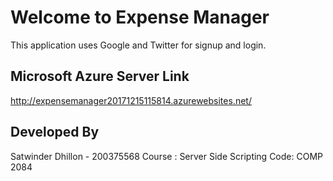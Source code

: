 # Welcome to Expense Manager

This application uses Google and Twitter for signup and login.

## Microsoft Azure Server Link

http://expensemanager20171215115814.azurewebsites.net/

## Developed By

Satwinder Dhillon - 200375568
Course : Server Side Scripting
Code: COMP 2084

